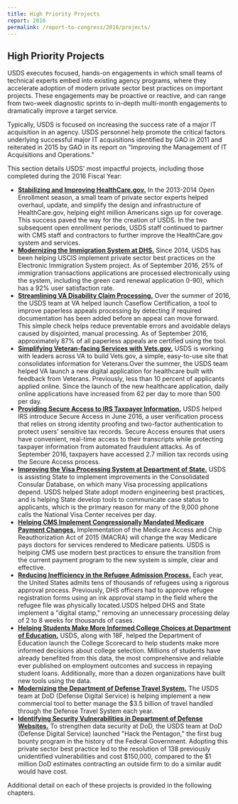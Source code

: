 ```yaml
---
title: High Priority Projects
report: 2016
permalink: /report-to-congress/2016/projects/
---
```

## High Priority Projects

USDS executes focused, hands-on engagements in which small teams of technical experts embed into existing agency programs, where they accelerate adoption of modern private sector best practices on important projects. These engagements may be proactive or reactive, and can range from two-week diagnostic sprints to in-depth multi-month engagements to dramatically improve a target service.

Typically, USDS is focused on increasing the success rate of a major IT acquisition in an agency. USDS personnel help promote the critical factors underlying successful major IT acquisitions identified by GAO in 2011 and reiterated in 2015 by GAO in its report on "Improving the Management of IT Acquisitions and Operations."

This section details USDS' most impactful projects, including those completed during the 2016 Fiscal Year:

- **[Stabilizing and Improving HealthCare.gov.](/report-to-congress/2016/healthcare-dot-gov/)** In the 2013-2014 Open Enrollment season, a small team of private sector experts helped overhaul, update, and simplify the design and infrastructure of HealthCare.gov, helping eight million Americans sign up for coverage. This success paved the way for the creation of USDS. In the two subsequent open enrollment periods, USDS staff continued to partner with CMS staff and contractors to further improve the HealthCare.gov system and services.
- **[Modernizing the Immigration System at DHS.](/report-to-congress/2016/immigration/)** Since 2014, USDS has been helping USCIS implement private sector best practices on the Electronic Immigration System project. As of September 2016, 25% of immigration transactions applications are processed electronically using the system, including the green card renewal application (I-90), which has a 92% user satisfaction rate.
- **[Streamlining VA Disability Claim Processing.](/report-to-congress/2016/veterans-disability-claims/)** Over the summer of 2016, the USDS team at VA helped launch Caseflow Certification, a tool to improve paperless appeals processing by detecting if required documentation has been added before an appeal can move forward. This simple check helps reduce preventable errors and avoidable delays caused by disjointed, manual processing. As of September 2016, approximately 87% of all paperless appeals are certified using the tool.
- **[Simplifying Veteran-facing Services with Vets.gov.](/report-to-congress/2016/vets-dot-gov/)** USDS is working with leaders across VA to build Vets.gov, a simple, easy-to-use site that consolidates information for Veterans.Over the summer, the USDS team helped VA launch a new digital application for healthcare built with feedback from Veterans. Previously, less than 10 percent of applicants applied online. Since the launch of the new healthcare application, daily online applications have increased from 62 per day to more than 500 per day.
- **[Providing Secure Access to IRS Taxpayer Information.](/report-to-congress/2016/irs-secure-access/)** USDS helped IRS introduce Secure Access in June 2016, a user verification process that relies on strong identity proofing and two-factor authentication to protect users' sensitive tax records. Secure Access ensures that users have convenient, real-time access to their transcripts while protecting taxpayer information from automated fraudulent attacks. As of September 2016, taxpayers have accessed 2.7 million tax records using the Secure Access process.
- **[Improving the Visa Processing System at Department of State.](/report-to-congress/2016/visa-processing/)** USDS is assisting State to implement improvements in the Consolidated Consular Database, on which many Visa processing applications depend. USDS helped State adopt modern engineering best practices, and is helping State develop tools to communicate case status to applicants, which is the primary reason for many of the 9,000 phone calls the National Visa Center receives per day.
- **[Helping CMS Implement Congressionally Mandated Medicare Payment Changes.](/report-to-congress/2016/medicare/)** Implementation of the Medicare Access and Chip Reauthorization Act of 2015 (MACRA) will change the way Medicare pays doctors for services rendered to Medicare patients. USDS is helping CMS use modern best practices to ensure the transition from the current payment program to the new system is simple, clear and effective.
- **[Reducing Inefficiency in the Refugee Admission Process.](/report-to-congress/2016/refugee-admissions/)** Each year, the United States admits tens of thousands of refugees using a rigorous approval process. Previously, DHS officers had to approve refugee registration forms using an ink approval stamp in the field where the refugee file was physically located.USDS helped DHS and State implement a "digital stamp," removing an unnecessary processing delay of 2 to 8 weeks for thousands of cases.
- **[Helping Students Make More Informed College Choices at Department of Education.](/report-to-congress/2016/college-scorecard/)** USDS, along with 18F, helped the Department of Education launch the College Scorecard to help students make more informed decisions about college selection. Millions of students have already benefited from this data, the most comprehensive and reliable ever published on employment outcomes and success in repaying student loans. Additionally, more than a dozen organizations have built new tools using the data.
- **[Modernizing the Department of Defense Travel System.](/report-to-congress/2016/defense-travel/)** The USDS team at DoD (Defense Digital Service) is helping implement a new commercial tool to better manage the $3.5 billion of travel handled through the Defense Travel System each year.
- **[Identifying Security Vulnerabilities in Department of Defense Websites.](/report-to-congress/2016/hack-the-pentagon/)** To strengthen data security at DoD, the USDS team at DoD (Defense Digital Service) launched "Hack the Pentagon," the first bug bounty program in the history of the Federal Government. Adopting this private sector best practice led to the resolution of 138 previously unidentified vulnerabilities and cost $150,000, compared to the $1 million DoD estimates contracting an outside firm to do a similar audit would have cost.

Additional detail on each of these projects is provided in the following chapters.
